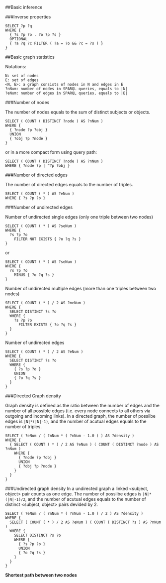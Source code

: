 ##Basic inference

###Inverse properties

    SELECT ?p ?q
    WHERE {
      { ?s ?p ?o . ?o ?p ?s }
      OPTIONAL 
      { ?a ?q ?c FILTER ( ?a = ?o && ?c = ?s ) }
    }

##Basic graph statistics

Notations:

    N: set of nodes
    E: set of edges
    <N, E>: a graph consists of nodes in N and edges in E
    ?nNum: number of nodes in SPARQL queries, equals to |N|
    ?eNum: number of edges in SPARQL queries, equals to |E|

###Number of nodes

The number of nodes equals to the sum of distinct subjects or objects.

    SELECT ( COUNT ( DISTINCT ?node ) AS ?nNum )
    WHERE { 
      { ?node ?p ?obj }
      UNION
      { ?obj ?p ?node }
    }

or in a more compact form using query path:

    SELECT ( COUNT ( DISTINCT ?node ) AS ?nNum )
    WHERE { ?node ?p | ^?p ?obj }

###Number of directed edges

The number of directed edges equals to the number of triples.

    SELECT ( COUNT ( * ) AS ?eNum )
    WHERE { ?s ?p ?o }

###Number of undirected edges

Number of undirected single edges (only one triple between two nodes)

    SELECT ( COUNT ( * ) AS ?seNum )
    WHERE {
      ?s ?p ?o 
        FILTER NOT EXISTS { ?o ?q ?s } 
    }

or

    SELECT ( COUNT ( * ) AS ?seNum )
    WHERE {
      ?s ?p ?o 
        MINUS { ?o ?q ?s } 
    }

Number of undirected multiple edges (more than one triples between two nodes)

    SELECT ( COUNT ( * ) / 2 AS ?meNum )
    WHERE {
      SELECT DISTINCT ?s ?o
      WHERE {
        ?s ?p ?o 
          FILTER EXISTS { ?o ?q ?s }
      }
    }

Number of undirected edges

    SELECT ( COUNT ( * ) / 2 AS ?eNum )
    WHERE {
      SELECT DISTINCT ?s ?o
      WHERE {
        { ?s ?p ?o }
        UNION
    	{ ?o ?q ?s }
      }
    }

###Directed Graph density

Graph density is defined as the ratio between the number of edges and the number of all possible edges (i.e. every node connects to all others via outgoing and incoming links). In a directed graph, the number of possilbe edges is `|N|*(|N|-1)`, and the number of acutual edges equals to the number of triples.

    SELECT ( ?eNum / ( ?nNum * ( ?nNum - 1.0 ) ) AS ?density )
    WHERE {
      { SELECT ( COUNT ( * ) / 2 AS ?eNum ) ( COUNT ( DISTINCT ?node ) AS ?nNum )
        WHERE {
          { ?node ?p ?obj }
          UNION
          { ?obj ?p ?node }
        }
      }
    }

###Undirected graph density
In a undirected graph a linked \<subject, object\> pair counts as one edge. The number of possilbe edges is `|N|*(|N|-1)/2`, and the number of acutual edges equals to the number of distinct \<subject, object\> pairs devided by 2.

    SELECT ( ?eNum / ( ?nNum * ( ?nNum - 1.0 ) / 2 ) AS ?density )
    WHERE {
      SELECT ( COUNT ( * ) / 2 AS ?eNum ) ( COUNT ( DISTINCT ?s ) AS ?nNum )
      WHERE {
        SELECT DISTINCT ?s ?o
        WHERE {
          { ?s ?p ?o }
          UNION
      	  { ?o ?q ?s }
        }
      }
    }


**Shortest path between two nodes**

